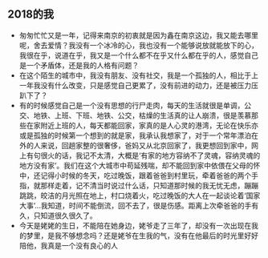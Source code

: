 ## 2018的我
- 匆匆忙忙又是一年，记得来南京的初衷就是因为鑫在南京这边，我又能去哪里呢，舍去爱情？我没有一个冰冷的心，我也没有一个能够说放就能放下的心，我很在乎，说道在乎，我又是一个什么都不在乎又什么都在乎的人，感觉自己是一个矛盾体，还是我的人格有问题？
- 在这个陌生的城市中，我没有朋友、没有社交，我是一个孤独的人，相比于上一年我没有什么改变，只是感觉自己更累了，没有前进的动力，还是被压力压趴下了？
- 有的时候感觉自己是一个没有思想的行尸走肉，每天的生活就很是单调，公交、地铁、上班、下班、地铁、公交，枯燥的生活真的让人崩溃，很是羡慕那些在家附近上班的人，每天都能回家，家真的是人心灵的港湾，无论在快乐亦或是孤独的时候第一个想到的就是家，我承认我想家了，对于一个常年漂泊在外的人来说，回趟家整的很奢侈，爸妈又从北京回家了，我更想回到家中，网上有句很火的话，我记不太清，大概是‘有家的地方容纳不了灵魂，容纳灵魂的地方没有家’。我们在这个大城市中苟延残喘，却不能回到家中依偎在父母的怀中，还记得小时候的冬天，吃过晚饭，跟着爸爸到村里玩，牵着爸爸的两个手指，就那样走着，记不清当时说过什么话，只知道那时候的我无忧无虑，蹦蹦跳跳，皎洁的月光照在地上，村口烧着火，吃过晚饭的大人在一起谈论着‘国家大事’...我知道，时间不能倒流，回不去了，很是伤感。距离上次牵爸爸的手有久，只知道很久很久了。
- 今天是姥姥的生日，不能陪在她身边，姥爷走了三年了，却没有一次出现在我的梦里，是我不够想念吗？还是姥爷在生我的气，没有在他最后的时光里好好陪他，我真是一个没有良心的人
